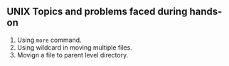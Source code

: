## UNIX Topics and problems faced during hands-on
1. Using `more` command.
2. Using wildcard in moving multiple files.
3. Movign a file to parent level directory.
